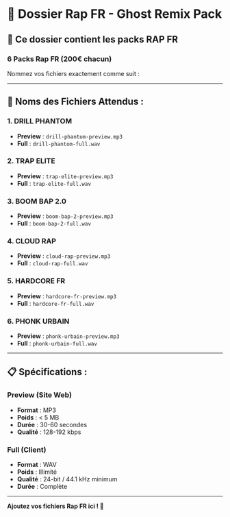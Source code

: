 # 🎤 Dossier Rap FR - Ghost Remix Pack

## 📁 Ce dossier contient les packs RAP FR

### 6 Packs Rap FR (200€ chacun)

Nommez vos fichiers exactement comme suit :

---

## 📝 Noms des Fichiers Attendus :

### 1. DRILL PHANTOM
- **Preview** : `drill-phantom-preview.mp3`
- **Full** : `drill-phantom-full.wav`

### 2. TRAP ELITE
- **Preview** : `trap-elite-preview.mp3`
- **Full** : `trap-elite-full.wav`

### 3. BOOM BAP 2.0
- **Preview** : `boom-bap-2-preview.mp3`
- **Full** : `boom-bap-2-full.wav`

### 4. CLOUD RAP
- **Preview** : `cloud-rap-preview.mp3`
- **Full** : `cloud-rap-full.wav`

### 5. HARDCORE FR
- **Preview** : `hardcore-fr-preview.mp3`
- **Full** : `hardcore-fr-full.wav`

### 6. PHONK URBAIN
- **Preview** : `phonk-urbain-preview.mp3`
- **Full** : `phonk-urbain-full.wav`

---

## 📋 Spécifications :

### Preview (Site Web)
- **Format** : MP3
- **Poids** : < 5 MB
- **Durée** : 30-60 secondes
- **Qualité** : 128-192 kbps

### Full (Client)
- **Format** : WAV
- **Poids** : Illimité
- **Qualité** : 24-bit / 44.1 kHz minimum
- **Durée** : Complète

---

**Ajoutez vos fichiers Rap FR ici ! 🎤**







